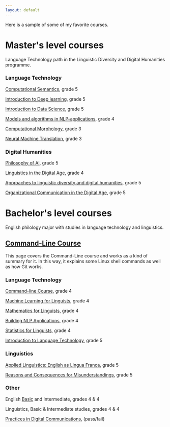```yaml
---
layout: default
---
```


Here is a sample of some of my favorite courses.

# Master's level courses

Language Technology path in the Linguistic Diversity and Digital Humanities programme.

### Language Technology

[Computational Semantics](https://courses.helsinki.fi/fi/lda-t3103/120259997), grade 5

[Introduction to Deep learning](https://courses.helsinki.fi/en/lda-t3114/127353310), grade 5

[Introduction to Data Science](https://studies.helsinki.fi/courses/cur/hy-CUR-139877212/Introduction_to_Data_Science_HT_), grade 5

[Models and algorithms in NLP-applications](https://courses.helsinki.fi/fi/lda-t3105/124901235), grade 4

[Computational Morphology](https://courses.helsinki.fi/en/lda-t3101/130806562), grade 3

[Neural Machine Translation](), grade 3

### Digital Humanities

[Philosophy of AI](https://courses.helsinki.fi/en/lda-c5009/130804912), grade 5

[Linguistics in the Digital Age](https://courses.helsinki.fi/en/lda-3103), grade 4

[Approaches to linguistic diversity and digital humanities](https://studies.helsinki.fi/opintotarjonta/cu/hy-CU-134680643-2020-08-01), grade 5

[Organizational Communication in the Digital Age](https://courses.helsinki.fi/en/GPC-O315/124564272), grade 5

# Bachelor's level courses

English philology major with studies in language technology and linguistics.
## [Command-Line Course](cmdline_course.html)

This page covers the Command-Line course and works as a kind of summary for it. In this way, it explains some Linux shell commands as well as how Git works.

### Language Technology

[Command-line Course](https://courses.helsinki.fi/en/KIK-LG218/126710126), grade 4

[Machine Learning for Linguists](https://courses.helsinki.fi/en/kik-lg210/130394715), grade 4

[Mathematics for Linguists](https://courses.helsinki.fi/en/kik-lg209/125773335), grade 4

[Building NLP Applications](https://courses.helsinki.fi/en/kik-lg211/121228521), grade 4                                                        

[Statistics for Linguists](https://courses.helsinki.fi/en/KIK-LG207/130394615), grade 4

[Introduction to Language Technology](https://courses.helsinki.fi/en/kik-405/124787882), grade 5

### Linguistics

[Applied Linguistics: English as Lingua Franca](https://courses.helsinki.fi/en/kik-en217/125379765), grade 5

[Reasons and Consequences for Misunderstandings](https://courses.helsinki.fi/en/aykik-408/125298555), grade 5

### Other

English [Basic](https://courses.helsinki.fi/fi/avoin-yliopisto/opinnot/englanti-humanistinen-tiedekunta) and Intermediate, grades 4 & 4


Linguistics, Basic & Intermediate studies, grades 4 & 4

[Practices in Digital Communications](https://courses.helsinki.fi/en/aypvk-606/123707113), (pass/fail)

